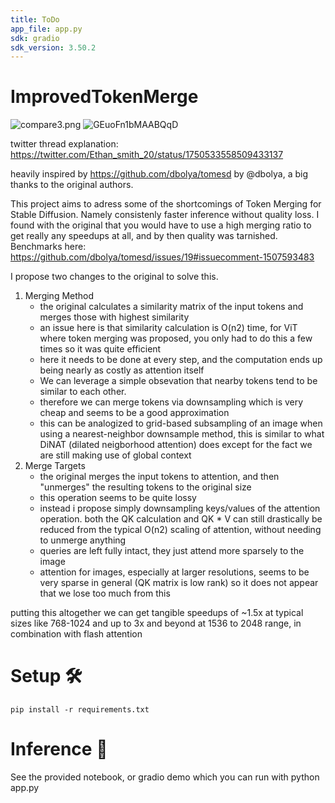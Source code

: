 ```yaml
---
title: ToDo
app_file: app.py
sdk: gradio
sdk_version: 3.50.2
---
```

# ImprovedTokenMerge
![compare3.png](compare3.png)
![GEuoFn1bMAABQqD](https://github.com/ethansmith2000/ImprovedTokenMerge/assets/98723285/82e03423-81e6-47da-afa4-9c1b2c1c4aeb)

twitter thread explanation: https://twitter.com/Ethan_smith_20/status/1750533558509433137

heavily inspired by https://github.com/dbolya/tomesd by @dbolya, a big thanks to the original authors.

This project aims to adress some of the shortcomings of Token Merging for Stable Diffusion. Namely consistenly faster inference without quality loss.
I found with the original that you would have to use a high merging ratio to get really any speedups at all, and by then quality was tarnished. Benchmarks here: https://github.com/dbolya/tomesd/issues/19#issuecomment-1507593483



I propose two changes to the original to solve this.
1. Merging Method
   - the original calculates a similarity matrix of the input tokens and merges those with highest similarity
   - an issue here is that similarity calculation is O(n2) time, for ViT where token merging was proposed, you only had to do this a few times so it was quite efficient
   - here it needs to be done at every step, and the computation ends up being nearly as costly as attention itself
   - We can leverage a simple obsevation that nearby tokens tend to be similar to each other.
   - therefore we can merge tokens via downsampling which is very cheap and seems to be a good approximation
   - this can be analogized to grid-based subsampling of an image when using a nearest-neighbor downsample method, this is similar to what DiNAT (dilated neigborhood attention) does except for the fact we are still making use of global context
2. Merge Targets
   - the original merges the input tokens to attention, and then "unmerges" the resulting tokens to the original size
   - this operation seems to be quite lossy
   - instead i propose simply downsampling keys/values of the attention operation. both the QK calculation and QK * V can still drastically be reduced from the typical O(n2) scaling of attention, without needing to unmerge anything
   - queries are left fully intact, they just attend more sparsely to the image
   - attention for images, especially at larger resolutions, seems to be very sparse in general (QK matrix is low rank) so it does not appear that we lose too much from this

putting this altogether we can get tangible speedups of ~1.5x at typical sizes like 768-1024 and up to 3x and beyond at 1536 to 2048 range, in combination with flash attention


# Setup 🛠
```
pip install -r requirements.txt
```

# Inference 🚀
See the provided notebook, or gradio demo which you can run with python app.py


